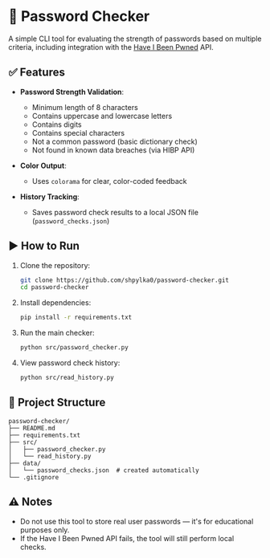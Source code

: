 # 🔐 Password Checker

A simple CLI tool for evaluating the strength of passwords based on multiple criteria, including integration with the [Have I Been Pwned](https://haveibeenpwned.com/) API.

## ✅ Features

- **Password Strength Validation**:
  - Minimum length of 8 characters
  - Contains uppercase and lowercase letters
  - Contains digits
  - Contains special characters
  - Not a common password (basic dictionary check)
  - Not found in known data breaches (via HIBP API)

- **Color Output**:
  - Uses `colorama` for clear, color-coded feedback

- **History Tracking**:
  - Saves password check results to a local JSON file (`password_checks.json`)

## ▶️ How to Run

1. Clone the repository:

   ```bash
   git clone https://github.com/shpylka0/password-checker.git
   cd password-checker
   ```

2. Install dependencies:

   ```bash
   pip install -r requirements.txt
   ```

3. Run the main checker:

   ```bash
   python src/password_checker.py
   ```

4. View password check history:

   ```bash
   python src/read_history.py
   ```

## 📂 Project Structure

```
password-checker/
├── README.md
├── requirements.txt
├── src/
│   ├── password_checker.py
│   └── read_history.py
├── data/
│   └── password_checks.json  # created automatically
└── .gitignore
```

## ⚠️ Notes

- Do not use this tool to store real user passwords — it's for educational purposes only.
- If the Have I Been Pwned API fails, the tool will still perform local checks.
